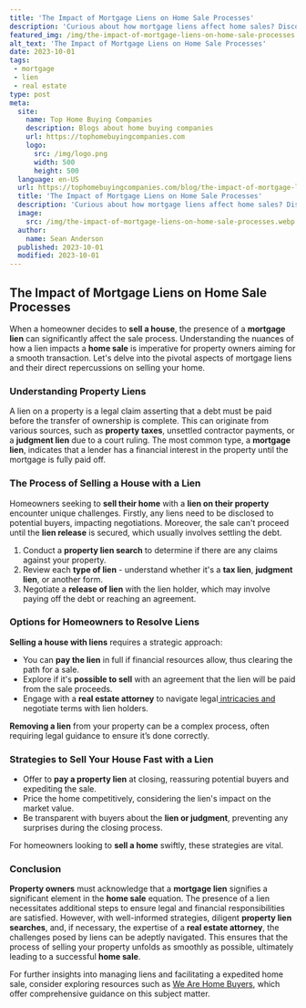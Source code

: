 ```yaml
---
title: 'The Impact of Mortgage Liens on Home Sale Processes'
description: 'Curious about how mortgage liens affect home sales? Discover how these liens impact the process and what you need to know before buying or selling.'
featured_img: /img/the-impact-of-mortgage-liens-on-home-sale-processes.webp
alt_text: 'The Impact of Mortgage Liens on Home Sale Processes'
date: 2023-10-01
tags:
 - mortgage
 - lien
 - real estate
type: post
meta:
  site:
    name: Top Home Buying Companies
    description: Blogs about home buying companies
    url: https://tophomebuyingcompanies.com
    logo:
      src: /img/logo.png
      width: 500
      height: 500
  language: en-US
  url: https://tophomebuyingcompanies.com/blog/the-impact-of-mortgage-liens-on-home-sale-processes
  title: 'The Impact of Mortgage Liens on Home Sale Processes'
  description: 'Curious about how mortgage liens affect home sales? Discover how these liens impact the process and what you need to know before buying or selling.'
  image:
    src: /img/the-impact-of-mortgage-liens-on-home-sale-processes.webp
  author:
    name: Sean Anderson
  published: 2023-10-01
  modified: 2023-10-01
---
```



## The Impact of Mortgage Liens on Home Sale Processes

When a homeowner decides to **sell a house**, the presence of a **mortgage lien** can significantly affect the sale process. Understanding the nuances of how a lien impacts a **home sale** is imperative for property owners aiming for a smooth transaction. Let's delve into the pivotal aspects of mortgage liens and their direct repercussions on selling your home.

### Understanding Property Liens

A lien on a property is a legal claim asserting that a debt must be paid before the transfer of ownership is complete. This can originate from various sources, such as **property taxes**, unsettled contractor payments, or a **judgment lien** due to a court ruling. The most common type, a **mortgage lien**, indicates that a lender has a financial interest in the property until the mortgage is fully paid off.

### The Process of Selling a House with a Lien

Homeowners seeking to **sell their home** with a **lien on their property** encounter unique challenges. Firstly, any liens need to be disclosed to potential buyers, impacting negotiations. Moreover, the sale can't proceed until the **lien release** is secured, which usually involves settling the debt.

1. Conduct a **property lien search** to determine if there are any claims against your property.
2. Review each **type of lien** - understand whether it's a **tax lien**, **judgment lien**, or another form.
3. Negotiate a **release of lien** with the lien holder, which may involve paying off the debt or reaching an agreement.

### Options for Homeowners to Resolve Liens

**Selling a house with liens** requires a strategic approach:
  - You can **pay the lien** in full if financial resources allow, thus clearing the path for a sale.
  - Explore if it's **possible to sell** with an agreement that the lien will be paid from the sale proceeds.
  - Engage with a **real estate attorney** to navigate legal[  intricacies   and](https://tophomebuyingcompanies.com/blog/strategies-for-resolving-liens-prior-to-house-sales) negotiate terms with lien holders.

**Removing a lien** from your property can be a complex process, often requiring legal guidance to ensure it’s done correctly.

### Strategies to **Sell Your House Fast** with a Lien
  - Offer to **pay a property lien** at closing, reassuring potential buyers and expediting the sale.
  - Price the home competitively, considering the lien's impact on the market value.
  - Be transparent with buyers about the **lien or judgment**, preventing any surprises during the closing process.

For homeowners looking to **sell a home** swiftly, these strategies are vital.

### Conclusion

**Property owners** must acknowledge that a **mortgage lien** signifies a significant element in the **home sale** equation. The presence of a lien necessitates additional steps to ensure legal and financial responsibilities are satisfied. However, with well-informed strategies, diligent **property lien searches**, and, if necessary, the expertise of a **real estate attorney**, the challenges posed by liens can be adeptly navigated. This ensures that the process of selling your property unfolds as smoothly as possible, ultimately leading to a successful **home sale**.

For further insights into managing liens and facilitating a expedited home sale, consider exploring resources such as [We Are Home Buyers](https://www.wearehomebuyers.com/blog/sell-a-house-with-a-lien/), which offer comprehensive guidance on this subject matter.
